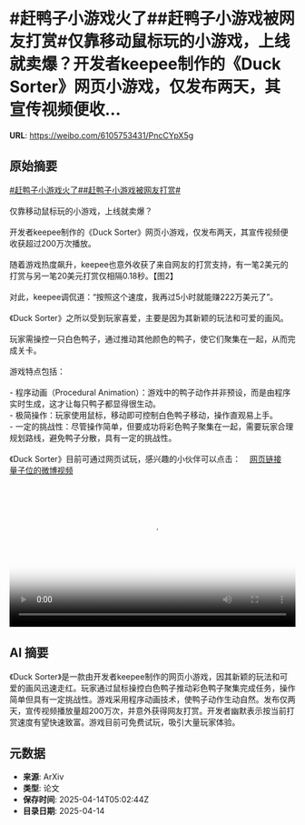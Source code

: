 # #赶鸭子小游戏火了##赶鸭子小游戏被网友打赏#仅靠移动鼠标玩的小游戏，上线就卖爆？开发者keepee制作的《Duck Sorter》网页小游戏，仅发布两天，其宣传视频便收...

**URL**: https://weibo.com/6105753431/PncCYpX5g

## 原始摘要

<a href="https://m.weibo.cn/search?containerid=231522type%3D1%26t%3D10%26q%3D%23%E8%B5%B6%E9%B8%AD%E5%AD%90%E5%B0%8F%E6%B8%B8%E6%88%8F%E7%81%AB%E4%BA%86%23&amp;extparam=%23%E8%B5%B6%E9%B8%AD%E5%AD%90%E5%B0%8F%E6%B8%B8%E6%88%8F%E7%81%AB%E4%BA%86%23" data-hide=""><span class="surl-text">#赶鸭子小游戏火了#</span></a><a href="https://m.weibo.cn/search?containerid=231522type%3D1%26t%3D10%26q%3D%23%E8%B5%B6%E9%B8%AD%E5%AD%90%E5%B0%8F%E6%B8%B8%E6%88%8F%E8%A2%AB%E7%BD%91%E5%8F%8B%E6%89%93%E8%B5%8F%23&amp;extparam=%23%E8%B5%B6%E9%B8%AD%E5%AD%90%E5%B0%8F%E6%B8%B8%E6%88%8F%E8%A2%AB%E7%BD%91%E5%8F%8B%E6%89%93%E8%B5%8F%23" data-hide=""><span class="surl-text">#赶鸭子小游戏被网友打赏#</span></a><br><br>仅靠移动鼠标玩的小游戏，上线就卖爆？<br><br>开发者keepee制作的《Duck Sorter》网页小游戏，仅发布两天，其宣传视频便收获超过200万次播放。<br><br>随着游戏热度飙升，keepee也意外收获了来自网友的打赏支持，有一笔2美元的打赏与另一笔20美元打赏仅相隔0.18秒。【图2】<br><br>对此，keepee调侃道：“按照这个速度，我再过5小时就能赚222万美元了”。<br><br>《Duck Sorter》之所以受到玩家喜爱，主要是因为其新颖的玩法和可爱的画风。<br><br>玩家需操控一只白色鸭子，通过推动其他颜色的鸭子，使它们聚集在一起，从而完成关卡。<br><br>游戏特点包括：<br><br>- 程序动画（Procedural Animation）：游戏中的鸭子动作并非预设，而是由程序实时生成，这才让每只鸭子都显得很生动。<br>- 极简操作：玩家使用鼠标，移动即可控制白色鸭子移动，操作直观易上手。<br>- 一定的挑战性：尽管操作简单，但要成功将彩色鸭子聚集在一起，需要玩家合理规划路线，避免鸭子分散，具有一定的挑战性。<br><br>《Duck Sorter》目前可通过网页试玩，感兴趣的小伙伴可以点击：<a href="https://weibo.cn/sinaurl?u=https%3A%2F%2Fkeepee.itch.io%2Fduck-sorter" data-hide=""><span class="url-icon"><img style="width: 1rem;height: 1rem" src="https://h5.sinaimg.cn/upload/2015/09/25/3/timeline_card_small_web_default.png" referrerpolicy="no-referrer"></span><span class="surl-text">网页链接</span></a> <a href="https://video.weibo.com/show?fid=1034:5155300752162871" data-hide=""><span class="url-icon"><img style="width: 1rem;height: 1rem" src="https://h5.sinaimg.cn/upload/2015/09/25/3/timeline_card_small_video_default.png" referrerpolicy="no-referrer"></span><span class="surl-text">量子位的微博视频</span></a><br clear="both"><div style="clear: both"></div><video controls="controls" poster="https://tvax1.sinaimg.cn/orj480/006Fd7o3ly1i0g78gjzw7j30k00k03ys.jpg" style="width: 100%"><source src="https://f.video.weibocdn.com/o0/OCqZgoLClx08nsI7uknC010412003gax0E010.mp4?label=mp4_720p&amp;template=720x720.24.0&amp;ori=0&amp;ps=1CwnkDw1GXwCQx&amp;Expires=1744610546&amp;ssig=QfxWs6Ko08&amp;KID=unistore,video"><source src="https://f.video.weibocdn.com/o0/5DI1f0SElx08nsI7dyuY0104120023RA0E010.mp4?label=mp4_hd&amp;template=540x540.24.0&amp;ori=0&amp;ps=1CwnkDw1GXwCQx&amp;Expires=1744610546&amp;ssig=9wX0fyLsak&amp;KID=unistore,video"><source src="https://f.video.weibocdn.com/o0/xBuy9GNTlx08nsI71JTa0104120019ov0E010.mp4?label=mp4_ld&amp;template=360x360.24.0&amp;ori=0&amp;ps=1CwnkDw1GXwCQx&amp;Expires=1744610546&amp;ssig=WQ1ncb3KPy&amp;KID=unistore,video"><p>视频无法显示，请前往<a href="https://video.weibo.com/show?fid=1034%3A5155300752162871" target="_blank" rel="noopener noreferrer">微博视频</a>观看。</p></video>

## AI 摘要

《Duck Sorter》是一款由开发者keepee制作的网页小游戏，因其新颖的玩法和可爱的画风迅速走红。玩家通过鼠标操控白色鸭子推动彩色鸭子聚集完成任务，操作简单但具有一定挑战性。游戏采用程序动画技术，使鸭子动作生动自然。发布仅两天，宣传视频播放量超200万次，并意外获得网友打赏。开发者幽默表示按当前打赏速度有望快速致富。游戏目前可免费试玩，吸引大量玩家体验。

## 元数据

- **来源**: ArXiv
- **类型**: 论文
- **保存时间**: 2025-04-14T05:02:44Z
- **目录日期**: 2025-04-14
